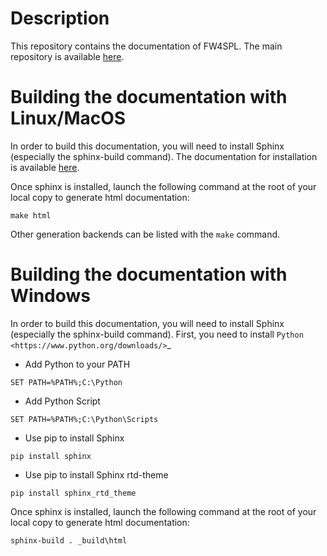 Description
===========

This repository contains the documentation of FW4SPL. The main repository is available [here](https://github.com/fw4spl-org/fw4spl).

Building the documentation with Linux/MacOS
===========================================

In order to build this documentation, you will need to install Sphinx (especially the sphinx-build command).
The documentation for installation is available [here](http://www.sphinx-doc.org/en/stable/install.html).

Once sphinx is installed, launch the following command at the root of your local copy to generate html documentation:
```
make html
```

Other generation backends can be listed with the `make` command.

Building the documentation with Windows
=======================================

In order to build this documentation, you will need to install Sphinx (especially the sphinx-build command).
First, you need to install `Python <https://www.python.org/downloads/>`_

- Add Python to your PATH
```
SET PATH=%PATH%;C:\Python
```
- Add Python Script
```
SET PATH=%PATH%;C:\Python\Scripts
```
- Use pip to install Sphinx
```
pip install sphinx
```
- Use pip to install Sphinx rtd-theme
```
pip install sphinx_rtd_theme
```

Once sphinx is installed, launch the following command at the root of your local copy to generate html documentation:
```
sphinx-build . _build\html
```